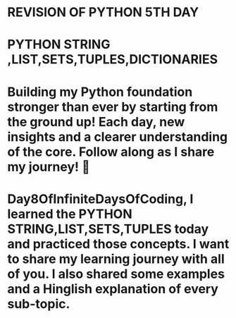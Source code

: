 #  REVISION OF PYTHON 5TH DAY 
# PYTHON STRING ,LIST,SETS,TUPLES,DICTIONARIES 

# Building my Python foundation stronger than ever by starting from the ground up! Each day, new insights and a clearer understanding of the core. Follow along as I share my journey! 🌟 

# Day8OfInfiniteDaysOfCoding, I learned the PYTHON STRING,LIST,SETS,TUPLES today and practiced those concepts. I want to share my learning journey with all of you. I also shared some examples and a Hinglish explanation of every sub-topic.
